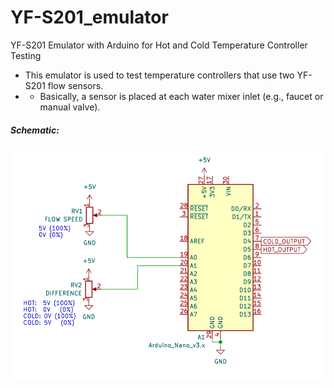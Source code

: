 # YF-S201_emulator
YF-S201 Emulator with Arduino for Hot and Cold Temperature Controller Testing

- This emulator is used to test temperature controllers that use two YF-S201 flow sensors.
- - Basically, a sensor is placed at each water mixer inlet (e.g., faucet or manual valve).

##### Schematic:
![img](https://raw.githubusercontent.com/rtek1000/YF-S201_emulator/refs/heads/main/YF-S201_emulator.png)
